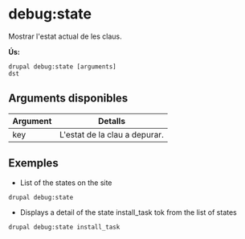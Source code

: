 # debug:state
Mostrar l'estat actual de les claus.

**Ús:**
```
drupal debug:state [arguments]
dst
```

## Arguments disponibles
Argument | Detalls
---------|-------------
key | L'estat de la clau a depurar.

## Exemples
* List of the states on the site
```
drupal debug:state
```
* Displays a detail of the state install_task tok from the list of states
```
drupal debug:state install_task
```
